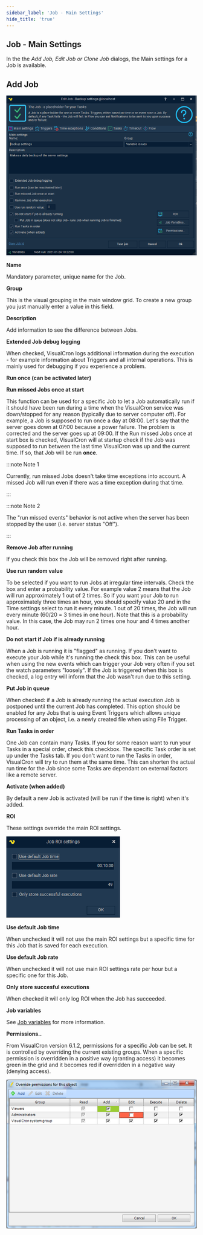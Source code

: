 ```yaml
---
sidebar_label: 'Job - Main Settings'
hide_title: 'true'
---
```


## Job - Main Settings

In the the _Add Job, Edit Job or Clone Job_ dialogs, the Main settings for a Job is available.
 
## Add Job

![](../../../static/img/jobmain.png)

**Name**

Mandatory parameter, unique name for the Job.
 
**Group**

This is the visual grouping in the main window grid. To create a new group you just manually enter a value in this field.
 
**Description**

Add information to see the difference between Jobs.
 
**Extended Job debug logging**

When checked, VisualCron logs additional information during the execution - for example information about Triggers and all internal operations. This is mainly used for debugging if you experience a problem.
 
**Run once (can be activated later)**
 
**Run missed Jobs once at start**

This function can be used for a specific Job to let a Job automatically run if it should have been run during a time when the VisualCron service was down/stopped for any reason (typically due to server computer off). For example, a Job is supposed to run once a day at 08:00. Let's say that the server goes down at 07:00 because a power failure. The problem is corrected and the server goes up at 09:00. If the Run missed Jobs once at start box is checked, VisualCron will at startup check if the Job was supposed to run between the last time VisualCron was up and the current time. If so, that Job will be run **once**.
 
:::note Note 1 

Currently, run missed Jobs doesn't take time exceptions into account. A missed Job will run even if there was a time exception during that time.

::: 


:::note Note 2 

The "run missed events" behavior is not active when the server has been stopped by the user (i.e. server status "Off").

:::

**Remove Job after running**

If you check this box the Job will be removed right after running.
 
**Use run random value**

To be selected if you want to run Jobs at irregular time intervals. Check the box and enter a probability value. For example value 2 means that the Job will run approximately 1 out of 2 times. So if you want your Job to run approximately three times an hour, you should specify value 20 and in the Time settings select to run it every minute. 1 out of 20 times, the Job will run every minute (60/20 = 3 times in one hour). Note that this is a probability value. In this case, the Job may run 2 times one hour and 4 times another hour.
 
**Do not start if Job if is already running**

When a Job is running it is "flagged" as running. If you don't want to execute your Job while it's running the check this box. This can be useful when using the new events which can trigger your Job very often if you set the watch parameters "loosely". If the Job is triggered when this box is checked, a log entry will inform that the Job wasn't run due to this setting.
 
**Put Job in queue**

When checked: if a Job is already running the actual execution Job is postponed until the current Job has completed. This option should be enabled for any Jobs that is using Event Triggers which allows unique processing of an object, i.e. a newly created file when using File Trigger.
 
**Run Tasks in order**

One Job can contain many Tasks. If you for some reason want to run your Tasks in a special order, check this checkbox. The specific Task order is set up under the Tasks tab. If you don't want to run the Tasks in order, VisualCron will try to run them at the same time. This can shorten the actual run time for the Job since some Tasks are dependant on external factors like a remote server.
 
**Activate (when added)**

By default a new Job is activated (will be run if the time is right) when it's added.
 
**ROI**

These settings override the main ROI settings.

![](../../../static/img/jobroisettigns.png)

**Use default Job time**

When unchecked it will not use the main ROI settings but a specific time for this Job that is saved for each execution.
 
**Use default Job rate**

When unchecked it will not use main ROI settings rate per hour but a specific one for this Job.
 
**Only store succesful executions**

When checked it will only log ROI when the Job has succeeded.
 
**Job variables**

See [Job variables](jobvariables) for more information.
 
**Permissions..**

From VisualCron version 6.1.2, permissions for a specific Job can be set. It is controlled by overriding the current existing groups. When a specific permission is overridden in a positive way (granting access) it becomes green in the grid and it becomes red if overridden in a negative way (denying access).

![](../../../static/img/clipermissionsp0025.png)
